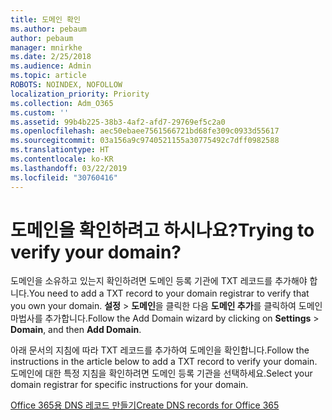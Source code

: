 ```yaml
---
title: 도메인 확인
ms.author: pebaum
author: pebaum
manager: mnirkhe
ms.date: 2/25/2018
ms.audience: Admin
ms.topic: article
ROBOTS: NOINDEX, NOFOLLOW
localization_priority: Priority
ms.collection: Adm_O365
ms.custom: ''
ms.assetid: 99b4b225-38b3-4af2-afd7-29769ef5c2a0
ms.openlocfilehash: aec50ebaee7561566721bd68fe309c0933d55617
ms.sourcegitcommit: 03a156a9c9740521155a30775492c7dff0982588
ms.translationtype: HT
ms.contentlocale: ko-KR
ms.lasthandoff: 03/22/2019
ms.locfileid: "30760416"
---
```

# <a name="trying-to-verify-your-domain"></a><span data-ttu-id="c6499-102">도메인을 확인하려고 하시나요?</span><span class="sxs-lookup"><span data-stu-id="c6499-102">Trying to verify your domain?</span></span>

<span data-ttu-id="c6499-103">도메인을 소유하고 있는지 확인하려면 도메인 등록 기관에 TXT 레코드를 추가해야 합니다.</span><span class="sxs-lookup"><span data-stu-id="c6499-103">You need to add a TXT record to your domain registrar to verify that you own your domain.</span></span> <span data-ttu-id="c6499-104">**설정** \> **도메인**을 클릭한 다음 **도메인 추가**를 클릭하여 도메인 마법사를 추가합니다.</span><span class="sxs-lookup"><span data-stu-id="c6499-104">Follow the Add Domain wizard by clicking on **Settings** \> **Domain**, and then **Add Domain**.</span></span> 
  
<span data-ttu-id="c6499-105">아래 문서의 지침에 따라 TXT 레코드를 추가하여 도메인을 확인합니다.</span><span class="sxs-lookup"><span data-stu-id="c6499-105">Follow the instructions in the article below to add a TXT record to verify your domain.</span></span> <span data-ttu-id="c6499-106">도메인에 대한 특정 지침을 확인하려면 도메인 등록 기관을 선택하세요.</span><span class="sxs-lookup"><span data-stu-id="c6499-106">Select your domain registrar for specific instructions for your domain.</span></span>
  
[<span data-ttu-id="c6499-107">Office 365용 DNS 레코드 만들기</span><span class="sxs-lookup"><span data-stu-id="c6499-107">Create DNS records for Office 365</span></span>](https://support.office.com/article/Create-DNS-records-for-Office-365-when-you-manage-your-DNS-records-B0F3FDCA-8A80-4E8E-9EF3-61E8A2A9AB23.aspx)
  

